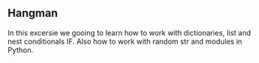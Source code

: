 ## Hangman

In this excersie we gooing to learn how to work with dictionaries, list and  nest conditionals IF. Also how to work with random str and modules in Python.